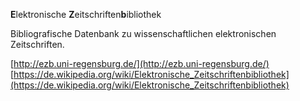 **E**lektronische **Z**eitschriften**b**ibliothek

Bibliografische Datenbank zu wissenschaftlichen elektronischen Zeitschriften.

[http://ezb.uni-regensburg.de/](http://ezb.uni-regensburg.de/)
[https://de.wikipedia.org/wiki/Elektronische_Zeitschriftenbibliothek](https://de.wikipedia.org/wiki/Elektronische_Zeitschriftenbibliothek)
